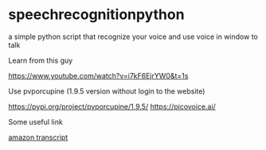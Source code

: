 # speechrecognitionpython
a simple python script that recognize your voice and use voice in window to talk


Learn from this guy

https://www.youtube.com/watch?v=i7kF6EjrYW0&t=1s

Use pvporcupine (1.9.5 version without login to the website)


https://pypi.org/project/pvporcupine/1.9.5/
https://picovoice.ai/


Some useful link 

[amazon transcript](https://aws.amazon.com/about-aws/whats-new/2022/12/amazon-transcribe-speech-text-languages-swedish-vietnamese/?fbclid=IwAR287U0Azrp-WNPzJ3q_FVD5qBpX6LHnj-6nhV6oF4DJRwqTrQl-SOlqweM)
